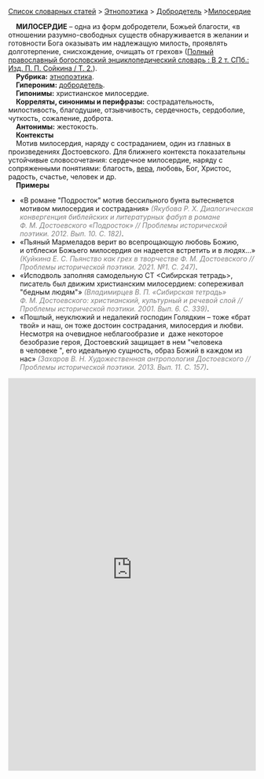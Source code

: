 <style>
st { color: Gray;
  font-style: italic;}
</style>

[Список словарных статей](https://thesaurus-dostoevsky.github.io/Thesaurus/) > [Этнопоэтика](ethnopoe.md) > [Добродетель](добродетель.md) >[Милосердие](милосердие.md) 

&nbsp;&nbsp;&nbsp;&nbsp;**МИЛОСЕРДИЕ** – одна из форм добродетели, Божьей благости, «в отношении разумно-свободных существ обнаруживается в желании и готовности Бога оказывать им надлежащую милость, проявлять долготерпение, снисхождение, очищать от грехов» ([Полный православный богословский энциклопедический словарь : В 2 т. СПб.: Изд. П. П. Сойкина / Т. 2.](https://azbyka.ru/)).  
&nbsp;&nbsp;&nbsp;&nbsp;**Рубрика:** [этнопоэтика](ethnopoe.md).  
&nbsp;&nbsp;&nbsp;&nbsp;**Гипероним:** [добродетель](добродетель.md).  
&nbsp;&nbsp;&nbsp;&nbsp;**Гипонимы:** христианское милосердие.  
&nbsp;&nbsp;&nbsp;&nbsp;**Корреляты, синонимы и перифразы:** сострадательность, милостивость, благодушие,  отзывчивость, сердечность, сердоболие, чуткость, сожаление, доброта.  
&nbsp;&nbsp;&nbsp;&nbsp;**Антонимы:** жестокость.  
&nbsp;&nbsp;&nbsp;&nbsp;**Контексты**  
&nbsp;&nbsp;&nbsp;&nbsp;Мотив милосердия, наряду с состраданием, один из главных в произведениях Достоевского. Для ближнего контекста показательны  устойчивые словосочетания: сердечное милосердие, наряду с сопряженными понятиями: благость, [вера](вера.md), любовь, Бог, Христос, радость, счастье, человек и др.  <br>
&nbsp;&nbsp;&nbsp;&nbsp;**Примеры**  
* «В романе "Подросток" мотив бессильного бунта вытесняется мотивом милосердия и сострадания» <st>(Якубова Р. Х. Диалогическая конвергенция библейских и литературных фабул в романе Ф. М. Достоевского «Подросток» // Проблемы исторической поэтики. 2012. Вып. 10. С. 182)</st>.
* «Пьяный Мармеладов верит во всепрощающую любовь Божию, и отблески Божьего милосердия он надеется встретить и в людях…» <st>(Куйкина Е. С. Пьянство как грех в творчестве Ф. М. Достоевского // Проблемы исторической поэтики. 2021. №1. С. 247)</st>.
* «Исподволь заполняя самодельную СТ \<Сибирская тетрадь\>, писатель был движим христианским милосердием: сопереживал "бедным людям"» <st>(Владимирцев В. П. «Сибирская тетрадь» Ф. М. Достоевского: христианский, культурный и речевой слой // Проблемы исторической поэтики. 2001. Вып. 6. С. 339)</st>.
* «Пошлый, неуклюжий и недалекий господин Голядкин – тоже «брат твой» и наш, он тоже достоин сострадания, милосердия и любви. Несмотря на очевидное неблагообразие и  даже некоторое безобразие героя, Достоевский защищает в нем "человека в человеке ", его идеальную сущность, образ Божий в каждом из нас» <st>(Захаров В. Н. Художественная антропология Достоевского // Проблемы исторической поэтики. 2013. Вып. 11. С. 157)</st>. 

<iframe src="https://thesaurus-dostoevsky.github.io/nk/милосердие.html" style="border:0px;width:100%;height:800px" allowfullscreen="true" webkitallowfullscreen="true" mozallowfullscreen="true">

